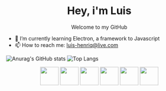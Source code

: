 <h1 align="center">Hey, i'm Luis </h1>
<p align="center"> Welcome to my GitHub</p>
          
- 🌱 I’m currently learning Electron, a framework to Javascript
- 📫 How to reach me: luis-henriq@live.com

![Anurag's GitHub stats](https://github-readme-stats.vercel.app/api?username=lluiscase&show_icons=true&theme=cobalt)
![Top Langs](https://github-readme-stats.vercel.app/api/top-langs/?username=lluiscase&layout=compact)
<div align="center">
  <img width="50px"height="50px" src="https://cdn.jsdelivr.net/gh/devicons/devicon@latest/icons/c/c-original.svg"/>
  <img width="50px"height="50px" src="https://cdn.jsdelivr.net/gh/devicons/devicon@latest/icons/nodejs/nodejs-original.svg" />
  <img width="50px"height="50px" src="https://cdn.jsdelivr.net/gh/devicons/devicon@latest/icons/python/python-original.svg" />
  <img width="50px"height="50px" src="https://cdn.jsdelivr.net/gh/devicons/devicon@latest/icons/sass/sass-original.svg" />
  <img width="50px"height="50px" src="https://cdn.jsdelivr.net/gh/devicons/devicon@latest/icons/java/java-original.svg" />
  <img width="50px"height="50px" src="https://cdn.jsdelivr.net/gh/devicons/devicon@latest/icons/javascript/javascript-original.svg" />
</div>
                 
<!--
**lluiscase/lluiscase** is a ✨ _special_ ✨ repository because its `README.md` (this file) appears on your GitHub profile.

Here are some ideas to get you started:

          
          
          
          
- 🔭 I’m currently working on ...
- 👯 I’m looking to collaborate on ...
- 🤔 I’m looking for help with ...
- 💬 Ask me about ...
- 😄 Pronouns: ...
- ⚡ Fun fact: ...
-->
